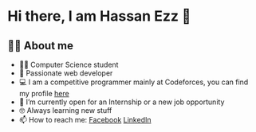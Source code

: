# Hi there, I am Hassan Ezz 👋

## 💁‍♂️ About me
- 👨‍🎓 Computer Science student
- 🔭 Passionate web developer
- 💻 I am a competitive programmer mainly at Codeforces, you can find my profile <a href="https://codeforces.com/hasssanezz">here</a>
- 🤔 I’m currently open for an Internship or a new job opportunity
- 🤓 Always learning new stuff
- 📫 How to reach me: <a href="https://facebook.com/hasssanezz">Facebook</a> <a href="https://facebook.com/hasssanezz">LinkedIn</a>
